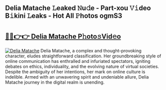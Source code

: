 ## Delia Matache 𝙻eaked 𝙽u𝚍e - Part-xou 𝚅𝚒deo B𝚒kini 𝙻eaks - Hot All 𝙿hotos ogmS3

# <h2><a href="http://ld3l6mk.urlbe.top/?page=Delia+Matache">🔗🔗👉👉 Delia Matache P𝚑oto𝚜Vid𝚎o</a></h2>

[![Delia Matache](https://i.imgur.com/eBuTRDB.gif)](http://ld3l6mk.urlbe.top/?page=Delia+Matache)
Delia Matache, a complex and thought-provoking character, eludes straightforward classification. Her groundbreaking style of online communication has enthralled and infuriated spectators, igniting debates on ethics, individuality, and the evolving nature of virtual societies. Despite the ambiguity of her intentions, her mark on online culture is indelible. Armed with an unwavering spirit and undeniable allure, Delia Matache journey in the digital realm is unending.
